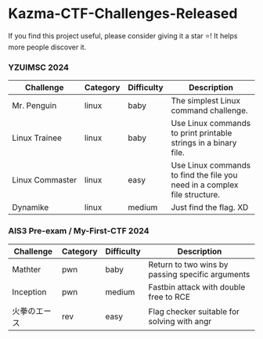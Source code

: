 # Kazma-CTF-Challenges-Released

If you find this project useful, please consider giving it a star ⭐! It helps more people discover it.

### YZUIMSC 2024

| Challenge       | Category | Difficulty | Description                                                 |
| --------------- | -------- | ---------- | ----------------------------------------------------------- |
| Mr.&nbsp;Penguin     | linux    | baby       | The simplest Linux command challenge.                       |
| Linux&nbsp;Trainee   | linux    | baby       | Use Linux commands to print printable strings in a binary file. |
| Linux&nbsp;Commaster | linux    | easy       | Use Linux commands to find the file you need in a complex file structure. |
| Dynamike        | linux    | medium     | Just find the flag. XD                                      |

### AIS3 Pre-exam / My-First-CTF 2024

| Challenge    | Category | Difficulty | Description                                      |
| ------------ | -------- | ---------- | ------------------------------------------------ |
| Mathter      | pwn      | baby       | Return to two wins by passing specific arguments |
| Inception    | pwn      | medium     | Fastbin attack with double free to RCE           |
| 火拳のエース | rev      | easy       | Flag checker suitable for solving with angr          |
